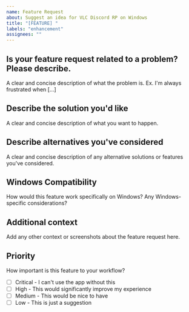 ```yaml
---
name: Feature Request
about: Suggest an idea for VLC Discord RP on Windows
title: "[FEATURE] "
labels: "enhancement"
assignees: ""
---
```


## Is your feature request related to a problem? Please describe.

A clear and concise description of what the problem is. Ex. I'm always frustrated when [...]

## Describe the solution you'd like

A clear and concise description of what you want to happen.

## Describe alternatives you've considered

A clear and concise description of any alternative solutions or features you've considered.

## Windows Compatibility

How would this feature work specifically on Windows? Any Windows-specific considerations?

## Additional context

Add any other context or screenshots about the feature request here.

## Priority

How important is this feature to your workflow?

- [ ] Critical - I can't use the app without this
- [ ] High - This would significantly improve my experience
- [ ] Medium - This would be nice to have
- [ ] Low - This is just a suggestion
